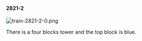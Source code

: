 #### 2821-2
![train-2821-2-0.png](https://github.com/lil-lab/nlvr/raw/master/nlvr/train/images/77/train-2821-2-0.png "train-2821-2-0.png")

There is a four blocks tower and the top block is blue.